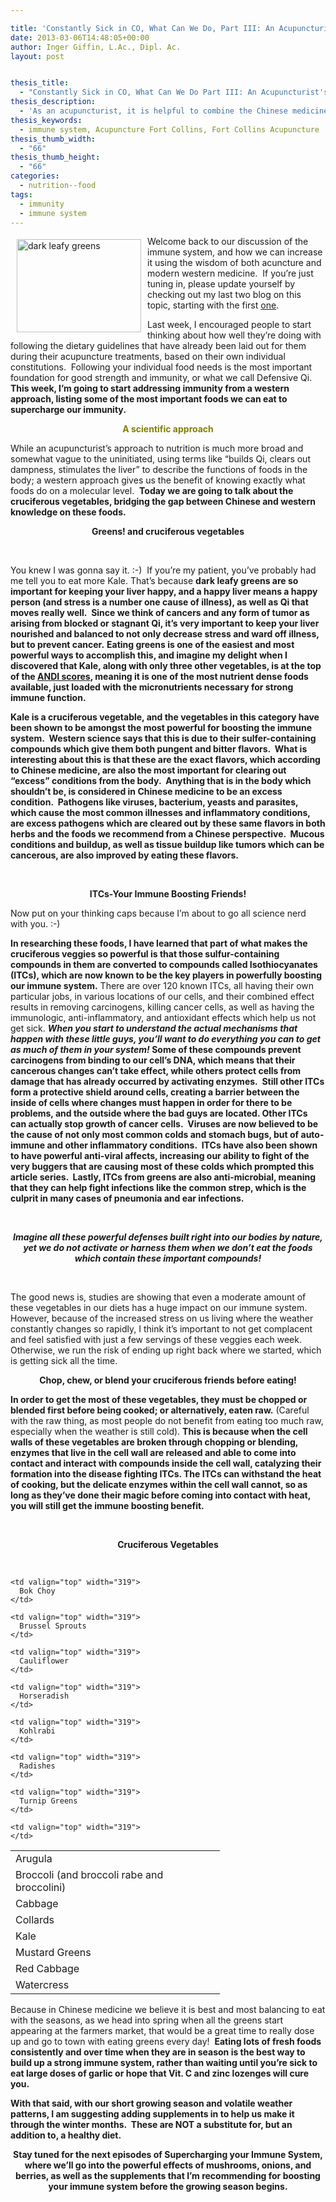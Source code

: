 ```yaml
---

title: 'Constantly Sick in CO, What Can We Do, Part III: An Acupuncturist&#8217;s Approach to Supercharging Your Immunity'
date: 2013-03-06T14:48:05+00:00
author: Inger Giffin, L.Ac., Dipl. Ac.
layout: post


thesis_title:
  - "Constantly Sick in CO, What Can We Do Part III: An Acupuncturist's Approach to Supercharging Your Immunity"
thesis_description:
  - 'As an acupuncturist, it is helpful to combine the Chinese medicine nutritional approach with what modern science says about nourishing our immunity. '
thesis_keywords:
  - immune system, Acupuncture Fort Collins, Fort Collins Acupuncture
thesis_thumb_width:
  - "66"
thesis_thumb_height:
  - "66"
categories:
  - nutrition--food
tags:
  - immunity
  - immune system
---
```

<img src="http://ih.constantcontact.com/fs085/1102844965003/img/65.jpg" alt="dark leafy greens" width="199" height="149" align="left" border="0" hspace="10" vspace="5" />

<div>
  Welcome back to our discussion of the immune system, and how we can increase it using the wisdom of both acuncture and modern western medicine.  If you&#8217;re just tuning in, please update yourself by checking out my last two blog on this topic, starting with the first <a href="http://r20.rs6.net/tn.jsp?e=001iOmi5EoOaIShaSfuUtXTb99NDbZIwyLpRd7cSrhkKqcz6YC3Q2JAGArdtyTjZb9Ce3m08pvBVqUliQ4mEyXrlD9-x2Z3hSrVCV19FgWjQBCieaA8ZXMxgiGC2DW7bTLNFabNqmwubh2PUldI96oewQ==" target="_blank" rel="noopener">one</a>.
</div>

Last week, I encouraged people to start thinking about how well they&#8217;re doing with following the dietary guidelines that have already been laid out for them during their acupuncture treatments, based on their own individual constitutions.  Following your individual food needs is the most important foundation for good strength and immunity, or what we call Defensive Qi. **This week, I&#8217;m going to start addressing immunity from a western approach, listing some of the most important foods we can eat to supercharge our immunity.**

<p style="text-align: center;">
  <span style="color: #808000;"><strong>A scientific approach</strong></span>
</p>

While an acupuncturist&#8217;s approach to nutrition is much more broad and somewhat vague to the uninitiated, using terms like &#8220;builds Qi, clears out dampness, stimulates the liver&#8221; to describe the functions of foods in the body; a western approach gives us the benefit of knowing exactly what foods do on a molecular level.  **Today we are going to talk about the cruciferous vegetables, bridging the gap between Chinese and western knowledge on these foods.**

<p style="text-align: center;">
  <strong>Greens! and cruciferous vegetables</strong>
</p>

&nbsp;

You knew I was gonna say it. :-)  If you&#8217;re my patient, you&#8217;ve probably had me tell you to eat more Kale. That&#8217;s because **dark leafy greens are so important for keeping your liver happy, and a happy liver means a happy person (and stress is a number one cause of illness), as well as Qi that moves really well.  Since we think of cancers and any form of tumor as arising from blocked or stagnant Qi, it&#8217;s very important to keep your liver nourished and balanced to not only decrease stress and ward off illness, but to prevent cancer.** **Eating greens is one of the easiest and most powerful ways to accomplish this, and imagine my delight when I discovered that Kale, along with only three other vegetables, is at the top of the <a href="http://r20.rs6.net/tn.jsp?e=001iOmi5EoOaIRqjHE7_VSubu28ZfVS1xZhF-10JD9sF-QUDN4tUHFupZKBstqfP1N27KacwVcVbeQPTXBiClKG-PrfHQD9t6lIr6-_Je9e_9w5fvkU6TiOjNHwRmv0lNpma9-C3eyOzrE=" target="_blank" rel="noopener">ANDI scores</a>, meaning it is one of the most nutrient dense foods available, just loaded with the micronutrients necessary for strong immune function.** 

**Kale is a cruciferous vegetable, and the vegetables in this category have been shown to be amongst the most powerful for boosting the immune system.  Western science says that this is due to their sulfer-containing compounds which give them both pungent and bitter flavors.  What is interesting about this is that these are the exact flavors, which according to Chinese medicine, are also the most important for clearing out &#8220;excess&#8221; conditions from the body.  Anything that is in the body which shouldn&#8217;t be, is considered in Chinese medicine to be an excess condition.  Pathogens like viruses, bacterium, yeasts and parasites, which cause the most common illnesses and inflammatory conditions, are excess pathogens which are cleared out by these same flavors in both herbs and the foods we recommend from a Chinese perspective.  Mucous conditions and buildup, as well as tissue buildup like tumors which can be cancerous, are also improved by eating these flavors.** 

&nbsp;

<p style="text-align: center;">
  <strong>ITCs-Your Immune Boosting Friends!</strong>
</p>

Now put on your thinking caps because I&#8217;m about to go all science nerd with you. :-)

**In researching these foods, I have learned that part of what makes the cruciferous veggies so powerful is that those sulfur-containing compounds in them are converted to compounds called Isothiocyanates (ITCs), which are now known to be the key players in powerfully boosting our immune system.** There are over 120 known ITCs, all having their own particular jobs, in various locations of our cells, and their combined effect results in removing carcinogens, killing cancer cells, as well as having the immunologic, anti-inflammatory, and antioxidant effects which help us not get sick. **_When you start to understand the actual mechanisms that happen with these little guys, you&#8217;ll want to do everything you can to get as much of them in your system!_ Some of these compounds prevent carcinogens from binding to our cell&#8217;s DNA, which means that their cancerous changes can&#8217;t take effect, while others protect cells from damage that has already occurred by activating enzymes.  Still other ITCs form a protective shield around cells, creating a barrier between the inside of cells where changes must happen in order for there to be problems, and the outside where the bad guys are located. Other ITCs can actually stop growth of cancer cells.  Viruses are now believed to be the cause of not only most common colds and stomach bugs, but of auto-immune and other inflammatory conditions.  ITCs have also been shown to have powerful anti-viral affects, increasing our ability to fight of the very buggers that are causing most of these colds which prompted this article series.  Lastly, ITCs from greens are also anti-microbial, meaning that they can help fight infections like the common strep, which is the culprit in many cases of pneumonia and ear infections.** 

&nbsp;

<p style="text-align: center;">
  <strong><em> Imagine all these powerful defenses built right into our bodies by nature, yet we do not activate or harness them when we don&#8217;t eat the foods which contain these important compounds!</em></strong>
</p>

&nbsp;

The good news is, studies are showing that even a moderate amount of these vegetables in our diets has a huge impact on our immune system. However, because of the increased stress on us living where the weather constantly changes so rapidly, I think it&#8217;s important to not get complacent and feel satisfied with just a few servings of these veggies each week. Otherwise, we run the risk of ending up right back where we started, which is getting sick all the time.

<p style="text-align: center;">
  <strong> Chop, chew, or blend your cruciferous friends before eating!</strong>
</p>

**In order to get the most of these vegetables, they must be chopped or blended first before being cooked; or alternatively, eaten raw.** (Careful with the raw thing, as most people do not benefit from eating too much raw, especially when the weather is still cold). **This is because when the cell walls of these vegetables are broken through chopping or blending, enzymes that live in the cell wall are released and able to come into contact and interact with compounds inside the cell wall, catalyzing their formation into the disease fighting ITCs. The ITCs can withstand the heat of cooking, but the delicate enzymes within the cell wall cannot, so as long as they&#8217;ve done their magic before coming into contact with heat, you will still get the immune boosting benefit.** 

&nbsp;

<p style="text-align: center;">
  <strong>Cruciferous Vegetables</strong>
</p>

&nbsp;

<table border="0" cellspacing="0" cellpadding="0">
  <tr>
    <td valign="top" width="319">
      Arugula
    </td>
    
    <td valign="top" width="319">
      Bok Choy
    </td>
  </tr>
  
  <tr>
    <td valign="top" width="319">
      Broccoli (and broccoli rabe and broccolini)
    </td>
    
    <td valign="top" width="319">
      Brussel Sprouts
    </td>
  </tr>
  
  <tr>
    <td valign="top" width="319">
      Cabbage
    </td>
    
    <td valign="top" width="319">
      Cauliflower
    </td>
  </tr>
  
  <tr>
    <td valign="top" width="319">
      Collards
    </td>
    
    <td valign="top" width="319">
      Horseradish
    </td>
  </tr>
  
  <tr>
    <td valign="top" width="319">
      Kale
    </td>
    
    <td valign="top" width="319">
      Kohlrabi
    </td>
  </tr>
  
  <tr>
    <td valign="top" width="319">
      Mustard Greens
    </td>
    
    <td valign="top" width="319">
      Radishes
    </td>
  </tr>
  
  <tr>
    <td valign="top" width="319">
      Red Cabbage
    </td>
    
    <td valign="top" width="319">
      Turnip Greens
    </td>
  </tr>
  
  <tr>
    <td valign="top" width="319">
      Watercress
    </td>
    
    <td valign="top" width="319">
    </td>
  </tr>
</table>

Because in Chinese medicine we believe it is best and most balancing to eat with the seasons, as we head into spring when all the greens start appearing at the farmers market, that would be a great time to really dose up and go to town with eating greens every day!  **Eating lots of fresh foods consistently and over time when they are in season is the best way to build up a strong immune system, rather than waiting until you&#8217;re sick to eat large doses of garlic or hope that Vit. C and zinc lozenges will cure you.** 

**With that said, with our short growing season and volatile weather patterns, I am suggesting adding supplements in to help us make it through the winter months.  These are NOT a substitute for, but an addition to, a healthy diet.**

<p style="text-align: center;">
  <strong>Stay tuned for the next episodes of Supercharging your Immune System, where we&#8217;ll go into the powerful effects of mushrooms, onions, and berries, as well as the supplements that I&#8217;m recommending for boosting your immune system before the growing season begins.</strong>
</p>